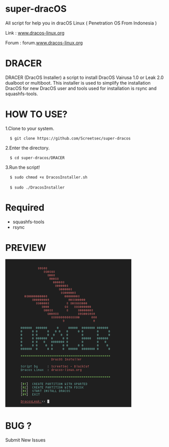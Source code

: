 # super-dracOS

All script for help you in dracOS Linux ( Penetration OS From Indonesia )

Link : www.dracos-linux.org

Forum : forum.www.dracos-linux.org

# DRACER
DRACER (DracOS Installer) a script to install DracOS Vairusa 1.0 or Leak 2.0 dualboot or multiboot. This installer is used to simplify the installation DracOS for new DracOS user and tools used for installation is rsync and squashfs-tools. 


# HOW TO USE?


1.Clone to your system.


      $ git clone https://github.com/Screetsec/super-dracos


2.Enter the directory.


      $ cd super-dracos/DRACER
   

3.Run the script!

      $ sudo chmod +x DracosInstaller.sh

      $ sudo ./DracosInstaller


# Required
+ squashfs-tools
+ rsync


# PREVIEW


![Screenshot](img/dracer.png)


# BUG ? 

Submit New Issues 
